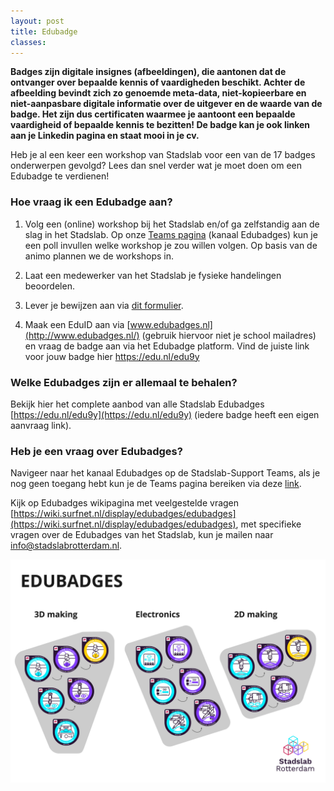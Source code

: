 ```yaml
---
layout: post
title: Edubadge
classes: 
---
```


**Badges zijn digitale insignes (afbeeldingen), die aantonen dat de ontvanger over bepaalde kennis of vaardigheden beschikt. Achter de afbeelding bevindt zich zo genoemde meta-data, niet-kopieerbare en niet-aanpasbare digitale informatie over de uitgever en de waarde van de badge. Het zijn dus certificaten waarmee je aantoont een bepaalde vaardigheid of bepaalde kennis te bezitten! De badge kan je ook linken aan je Linkedin pagina en staat mooi in je cv.**

Heb je al een keer een workshop van Stadslab voor een van de 17 badges onderwerpen gevolgd? Lees dan snel verder wat je moet doen om een Edubadge te verdienen! 




### Hoe vraag ik een Edubadge aan? 

1. Volg een (online) workshop bij het Stadslab en/of ga zelfstandig aan de slag in het Stadslab. Op onze [Teams pagina](https://teams.microsoft.com/l/team/19%3ab843d8d32cb24ed09ad94140e7f8f1b6%40thread.skype/conversations?groupId=75694cdb-294d-4615-81ba-45e730612a7d&tenantId=ca6fbace-7cba-4d53-8681-a06284f7ff46) (kanaal Edubadges) kun je een poll invullen welke workshop je zou willen volgen. Op basis van de animo plannen we de workshops in. 

2. Laat een medewerker van het Stadslab je fysieke handelingen beoordelen.  

3. Lever je bewijzen aan via [dit formulier](https://forms.office.com/r/wPZdGfZH2B).  

4. Maak een EduID aan via [www.edubadges.nl](http://www.edubadges.nl/) (gebruik hiervoor niet je school mailadres) en vraag de badge aan via het Edubadge platform. Vind de juiste link voor jouw badge hier [https://edu.nl/edu9y ](https://edu.nl/edu9y)

### Welke Edubadges zijn er allemaal te behalen? 

Bekijk hier het complete aanbod van alle Stadslab Edubadges [https://edu.nl/edu9y](https://edu.nl/edu9y) (iedere badge heeft een eigen aanvraag link).

### Heb je een vraag over Edubadges? 

Navigeer naar het kanaal Edubadges op de Stadslab-Support Teams, als je nog geen toegang hebt kun je de Teams pagina bereiken via deze [link](https://teams.microsoft.com/l/team/19%3ab843d8d32cb24ed09ad94140e7f8f1b6%40thread.skype/conversations?groupId=75694cdb-294d-4615-81ba-45e730612a7d&tenantId=ca6fbace-7cba-4d53-8681-a06284f7ff46). 

Kijk op Edubadges wikipagina met veelgestelde vragen [https://wiki.surfnet.nl/display/edubadges/edubadges](https://wiki.surfnet.nl/display/edubadges/edubadges), met specifieke vragen over de Edubadges van het Stadslab, kun je mailen naar [info@stadslabrotterdam.nl](mailto:info@stadslabrotterdam.nl). 

 
![Edubadges](edubadges.jpg)